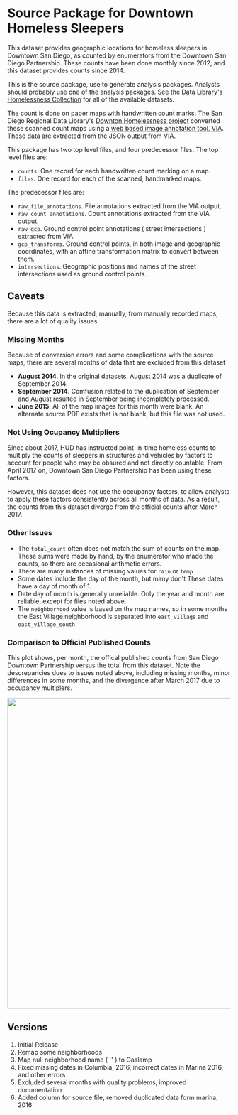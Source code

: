 # Source Package for Downtown Homeless Sleepers

This dataset provides geographic locations for homeless sleepers in Downtown San Diego, as counted by enumerators from the Downtown San Diego Partnership. These counts have been done monthly since 2012, and this dataset provides counts since 2014. 

This is the source package, use to generate analysis packages. Analysts should probably use one of the analysis packages. See the [Data Library's Homelessness Collection](https://data.sandiegodata.org/collections/homelessness/) for all of the available datasets. 

The count is done on paper maps with handwritten count marks. The San Diego
Regional Data Library's [Downton Homelessness
project](http://downtown-homelessness.sandiegodata.org/) converted these
scanned count maps using a [web based image annotation
tool, VIA](http://www.robots.ox.ac.uk/~vgg/software/via/). These data are extracted from the JSON output from VIA. 

This package has two top level files, and four predecessor files. The top level files are: 

* ``counts``. One record for each handwritten count marking on a map. 
* ``files``. One record for each of the scanned, handmarked maps. 

The predecessor files are: 

* ``raw_file_annotations``. File annotations extracted from the VIA output.
* ``raw_count_annotations``. Count annotations extracted from the VIA output.
* ``raw_gcp``. Ground control point annotations ( street intersections ) extracted from VIA.
* ``gcp_transforms``. Ground control points, in both image and geographic coordinates, with an affine transformation matrix to convert between them. 
* ``intersections``. Geographic positions and names of the street intersections used as ground control points. 

## Caveats

Because this data is extracted, manually, from manually recorded maps, there
are a lot of quality issues. 

### Missing Months

Because of conversion errors and some complications with the source maps, there
are several months of data that are excluded from this dataset

* **August 2014**. In the original datasets, August 2014 was a duplicate of September 2014. 
* **September 2014**. Comfusion related to the duplication of September and August resulted in September being incompletely processed. 
* **June 2015**. All of the map images for this month were blank. An alternate source PDF exists that is not blank, but this file was not used.     


### Not Using Ocupancy Multipliers

Since about 2017, HUD has instructed point-in-time homeless counts to multiply
the counts of sleepers in structures and vehicles by factors to account for
people who may be obsured and not directly countable. From April 2017 on,
Downtown San Diego Partnership has been using these factors.

However, this dataset does not use the occupancy factors, to allow analysts to
apply these factors consistently across all months of data. As a result, the
counts from this dataset diverge from the official counts after March 2017.

### Other Issues 

* The ``total_count`` often does not match the sum of counts on the map. These sums were made by hand, by the enumerator who made the counts, so there are occasional arithmetic errors.  
* There are many instances of missing values for ``rain`` or ``temp``
* Some dates include the day of the month, but many don't These dates have a day of month of 1.
* Date day of month is generally unreliable. Only the year and month are reliable, except for files noted above. 
* The ``neighborhood`` value is based on the map names, so in some months
  the East Village neighborhood is separated into ``east_village`` and ``east_village_south``

### Comparison to Official Published Counts

This plot shows, per month, the offical published counts from San Diego Downtown Partnership versus the total from this dataset. Note the descrepancies dues to issues noted above, including missing months, minor differences in some months, and the divergence after March 2017 due to occupancy multiplers. 

<center><a href="https://data.sandiegodata.org/wp-content/uploads/sites/18/2019/10/homeless-new-vs-official.png"><img src="https://data.sandiegodata.org/wp-content/uploads/sites/18/2019/10/homeless-new-vs-official.png" width="700px"></a></center>


## Versions

1. Initial Release
2. Remap some neighborhoods
3. Map null neighborhood name ( '' ) to Gaslamp
4. Fixed missing dates in Columbia, 2016, incorrect dates in Marina 2016, and other errors
5. Excluded several months with quality problems, improved documentation
6. Added column for source file, removed duplicated data form marina, 2016